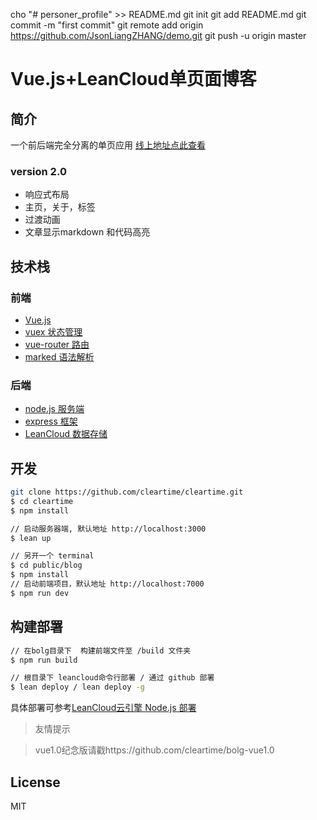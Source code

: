 cho "# personer_profile" >> README.md
git init
git add README.md
git commit -m "first commit"
git remote add origin https://github.com/JsonLiangZHANG/demo.git
git push -u origin master
#  Vue.js+LeanCloud单页面博客

## 简介
一个前后端完全分离的单页应用  [线上地址点此查看](http://cleartime.leanapp.cn)

### version 2.0
- 响应式布局
- 主页，关于，标签
- 过渡动画
- 文章显示markdown 和代码高亮


## 技术栈
### 前端
- [Vue.js](https://github.com/vuejs/vue)
- [vuex 状态管理](https://github.com/vuejs/vuex)
- [vue-router 路由](https://github.com/vuejs/vue-router)
- [marked 语法解析](https://github.com/chjj/marked)

### 后端
- [node.js 服务端](https://github.com/nodejs/node)
- [express 框架](https://github.com/expressjs/express)
- [LeanCloud 数据存储](http://www.leancloud.com)

## 开发

```bash
git clone https://github.com/cleartime/cleartime.git
$ cd cleartime
$ npm install

// 启动服务器端, 默认地址 http://localhost:3000
$ lean up

// 另开一个 terminal
$ cd public/blog
$ npm install
// 启动前端项目，默认地址 http://localhost:7000
$ npm run dev
```

## 构建部署

```bash
// 在bolg目录下  构建前端文件至 /build 文件夹
$ npm run build

// 根目录下 leancloud命令行部署 / 通过 github 部署
$ lean deploy / lean deploy -g

```

具体部署可参考[LeanCloud云引擎 Node.js 部署](https://leancloud.cn/docs/leanengine_webhosting_guide-node.html#部署)

> 友情提示

> vue1.0纪念版请戳https://github.com/cleartime/bolg-vue1.0

## License
MIT

